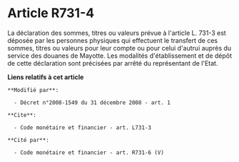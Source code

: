# Article R731-4

La déclaration des sommes, titres ou valeurs prévue à l'article L. 731-3 est déposée par les personnes physiques qui
effectuent le transfert de ces sommes, titres ou valeurs pour leur compte ou pour celui d'autrui auprès du service des
douanes de Mayotte. Les modalités d'établissement et de dépôt de cette déclaration sont précisées par arrêté du représentant
de l'Etat.

**Liens relatifs à cet article**

	**Modifié par**:

	  - Décret n°2008-1549 du 31 décembre 2008 - art. 1

	**Cite**:

	  - Code monétaire et financier - art. L731-3

	**Cité par**:

	  - Code monétaire et financier - art. R731-6 (V)
